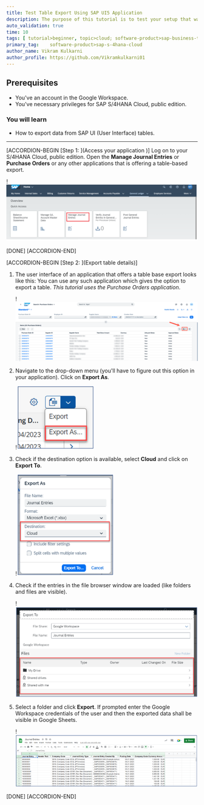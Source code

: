 ```yaml
---
title: Test Table Export Using SAP UI5 Application
description: The purpose of this tutorial is to test your setup that was created in the previous tutorial series by exporting data from SAP S/4HANA Cloud, public edition to Google Sheets.
auto_validation: true
time: 10
tags: [ tutorial>beginner, topic>cloud; software-product>sap-business-technology-platform, software-product>sap-s-4hana; topic>Google Workspace; topic>SAPUI5, software-product>sap-document-management-service]
primary_tag: 	software-product>sap-s-4hana-cloud
author_name: Vikram Kulkarni
author_profile: https://github.com/Vikramkulkarni01
---
```

## Prerequisites

- You've an account in the Google Workspace.
- You've necessary privileges for SAP S/4HANA Cloud, public edition.

### You will learn

- How to export data from SAP UI (User Interface) tables.

---
[ACCORDION-BEGIN [Step 1: ](Access your application )]
Log on to your S/4HANA Cloud, public edition. Open the **Manage Journal Entries** or **Purchase Orders** or any other applications that is offering a table-based export.

  !![Accessing System](LogOntoS4HANACloud.png)


[DONE]
[ACCORDION-END]

[ACCORDION-BEGIN [Step 2: ](Export table details)]
1. The user interface of an application that offers a table base export looks like this: You can use any such application which gives the option to export a table. *This tutorial uses the Purchase Orders application*.

    !![Table](LogOntoS4HANACloud2.1.png)

2. Navigate to the drop-down menu (you'll have to figure out this option in your application). Click on **Export As**.

    !![Export](ExportAs.png)

3. Check if the destination option is available, select **Cloud** and click on **Export To**.

    !![Destination to Export](Destination_cloud.png)

4. Check if the entries in the file browser window are loaded (like folders and files are visible).

    !![ExportTo](ExportTo.png)

5. Select a folder and click **Export**. If prompted enter the Google Workspace credentials of the user and then the exported data shall be visible in Google Sheets.

    !![ExcelSheet](JournalEntries_excel.png)

[DONE]
[ACCORDION-END]
